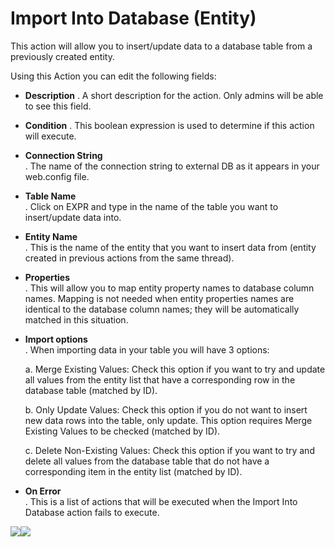 # Import Into Database \(Entity\)

This action will allow you to insert/update data to a database table from a previously created entity.

Using this Action you can edit the following fields:

* **Description**
  . A short description for the action. Only admins will be able to see this field.
* **Condition**
  . This boolean expression is used to determine if this action will execute.
* **Connection String**  
  . The name of the connection string to external DB as it appears in your web.config file.

* **Table Name**  
  . Click on EXPR and type in the name of the table you want to insert/update data into.

* **Entity Name**  
  . This is the name of the entity that you want to insert data from \(entity created in previous actions from the same thread\).

* **Properties**  
  . This will allow you to map entity property names to database column names. Mapping is not needed when entity properties names are identical to the database column names; they will be automatically matched in this situation.

* **Import options**  
  . When importing data in your table you will have 3 options:

  a. Merge Existing Values: Check this option if you want to try and update all values from the entity list that have a corresponding row in the database table \(matched by ID\).

  b. Only Update Values: Check this option if you do not want to insert new data rows into the table, only update. This option requires Merge Existing Values to be checked \(matched by ID\).

  c. Delete Non-Existing Values: Check this option if you want to try and delete all values from the database table that do not have a corresponding item in the entity list \(matched by ID\).

* **On Error**  
  . This is a list of actions that will be executed when the Import Into Database action fails to execute.

![](/assets/screencapture-mihai91-test-forest-dnnsharp-Home-ctl-Manage-mid-379-1499171178286.png)![](https://static.dnnsharp.com/documentation/import_into_database.png)